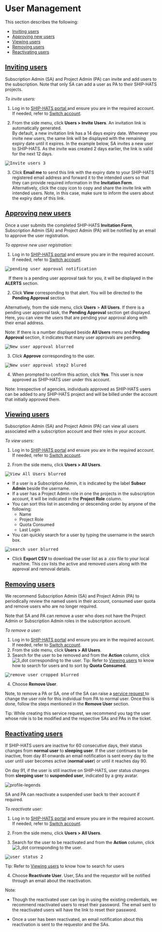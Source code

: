# User Management 
This section describes the following: 

* [Inviting users](#inviting-users)
* [Approving new users](#approving-new-users) 
* [Viewing users](#view-users)
* [Removing users](#remove-user)
* [Reactivating users](#reactivate-user) 



## [Inviting users](#inviting-users)
Subscription Admin (SA) and Project Admin (PA) can invite and add users to the subscription. Note that only SA can add a user as PA to their SHIP-HATS projects. 

*To invite users:*

1. Log in to <a href="https://www.ship.gov.sg/"> SHIP-HATS portal </a> and ensure you are in the required account. If needed, refer to [Switch account](https://docs.developer.gov.sg/docs/ship-hats-documentation/#/portal-guide/account-management/account-management?id=switch-account). 

2. From the side menu, click **Users > Invite Users**. An invitation link is automatically generated.  
By default, a new invitation link has a 14 days expiry date.  Whenever you invite new users, the same link will be displayed with the remaining expiry date until it expires. In the example below, SA invites a new user to SHIP-HATS. As the invite was created 2 days earlier, the link is valid for the next 12 days. 

<kbd>![Invite_users_3](Invite_users_3.png)</kbd>

3. Click **Email me** to send this link with the expiry date to your SHIP-HATS registered email address and forward it to the intended users so that they can provide required information in the **Invitation Form**. 
Alternatively, click the copy icon to copy and share the invite link with intended users. Note, in this case, make sure to inform the users about the expiry date of this link. 

## [Approving new users](#approving-new-users) 
Once a user submits the completed SHIP-HATS **Invitation Form**, Subscription Admin (SA) and Project Admin (PA) will be notified by an email to approve the user registration. 

*To approve new user registration:*
1. Log in to <a href="https://www.ship.gov.sg/"> SHIP-HATS portal</a> and ensure you are in the required account. If needed, refer to [Switch account](https://docs.developer.gov.sg/docs/ship-hats-documentation/#/portal-guide/account-management/account-management?id=switch-account). 

<kbd>![pending user approval notification](pending_user_approval_notification.png)</kbd>

&nbsp;&nbsp;&nbsp;If there is a pending user approval task for you, it will be displayed in the **ALERTS** section.  

2. Click **View** corresponding to that alert. You will be directed to the **Pending Approval** section. 

Alternatively, from the side menu, click **Users** > **All Users**. If there is a pending user approval task, the **Pending Approval** section get displayed. Here, you can view the users that are pending your approval along with their email address.  

Note: If there is a number displayed beside **All Users** menu and **Pending Approval** section, it indicates that many user approvals are pending.  

<kbd>![New user approval_blurred](New-user-approval-blurred.png)</kbd>

3. Click **Approve** corresponding to the user. 

<kbd>![New user approval_step2_blured](New-user-approval-step2-blurred.png)</kbd>

4. When prompted to confirm this action, click **Yes**. This user is now approved as SHIP-HATS user under this account. 

Note: Irrespective of agencies, individuals approved as SHIP-HATS users can be added to any SHIP-HATS project and will be billed under the account that initially approved them.  

## [Viewing users](#viewing-users)

Subscription Admin (SA) and Project Admin (PA) can view all users associated with a subscription account and their roles in your account. 

*To view users:*

1. Log in to <a href="https://www.ship.gov.sg/"> SHIP-HATS portal</a> and ensure you are in the required account. If needed, refer to [Switch account](https://docs.developer.gov.sg/docs/ship-hats-documentation/#/portal-guide/account-management/account-management?id=switch-account). 

2. From the side menu, click **Users > All Users**. 

<kbd>![View_All_Users_blurred](View-All-Users-blurred.png)</kbd>

* If a user is a Subscription Admin, it is indicated by the label **Subscr Admin** beside the username. 
* If a user has a Project Admin role in one the projects in the subscription account, it will be indicated in the **Project Role** column. 
* You can sort this list in ascending or descending order by anyone of the following: 
  * Name 
  * Project Role
  * Quota Consumed
  * Last Login
* You can quickly search for a user by typing the username in the search box. 

<kbd>![search_user_blurred](search-user-blurred.png)</kbd>

* Click **Export CSV** to download the user list as a .csv file to your local machine. This csv lists the active and removed users along with the approval and removal details.

## [Removing users](#remove-user)

We recommend Subscription Admin (SA) and Project Admin (PA) to periodically review the named users in their account, consumed user quota and remove users who are no longer required. 

Note that SA and PA can remove a user who does not have the Project Admin or Subscription Admin roles in the subscription account. 

*To remove a user:* 

1. Log in to <a href="https://www.ship.gov.sg/"> SHIP-HATS portal</a> and ensure you are in the required account. If needed, refer to [Switch account](https://docs.developer.gov.sg/docs/ship-hats-documentation/#/portal-guide/account-management/account-management?id=switch-account). 
2. From the side menu, click **Users > All Users**. 
3. Search for the user to be removed and from the **Action** column, click ![3_dot](3_dot.png) corresponding to the user. 
Tip: Refer to [Viewing users](#view-users) to know how to search for users and to sort by **Quota Consumed**. 

<kbd>![remove_user_cropped_blurred](remove-user-cropped-blurred.png)</kbd>

4. Choose **Remove User**. 

Note, to remove a PA or SA, one of the SA can raise a <a href="https://jira.ship.gov.sg/servicedesk/customer/portal/11/"> service request </a> to change the user role for this individual from PA to normal user. Once this is done, follow the steps mentioned in the **Remove User** section. 

Tip:  While creating this service request, we recommend you tag the user whose role is to be modified and the respective SAs and PAs in the ticket. 

## [Reactivating users](#reactivate-user)

If SHIP-HATS users are inactive for 60 consecutive days, their status changes from **normal user** to **sleeping user**. If the user continues to be inactive, from day 81 onwards an email notification is sent every day to the user until user becomes active (**normal user**) or until it reaches day 90.  

On day 91, if the user is still inactive on SHIP-HATS, user status changes from **sleeping user** to **suspended user**, indicated by a grey avatar.  

![profile-legends](profile-legends.png)</kbd>

SA and PA can reactivate a suspended user back to their account if required. 

*To reactivate user:*

1. Log in to <a href="https://www.ship.gov.sg/"> SHIP-HATS portal</a> and ensure you are in the required account. If needed, refer to [Switch account](https://docs.developer.gov.sg/docs/ship-hats-documentation/#/portal-guide/account-management/account-management?id=switch-account).

2.  From the side menu, click **Users > All Users**. 

3. Search for the user to be reactivated and from the **Action** column, click ![3_dot](3_dot.png) corresponding to the user. 

<kbd>![user_status_2](user_status_2.png)</kbd>

Tip: Refer to [Viewing users](#view-users) to know how to search for users 

4. Choose **Reactivate User**. User, SAs and the requestor will be notified through an email about the reactivation.  

Note:
* Though the reactivated user can log in using the existing credentials, we recommend reactivated users to reset their password. The email sent to the reactivated users will have the link to reset their password. 

* Once a user has been reactivated, an email notification about this reactivation is sent to the requestor and the SAs.

